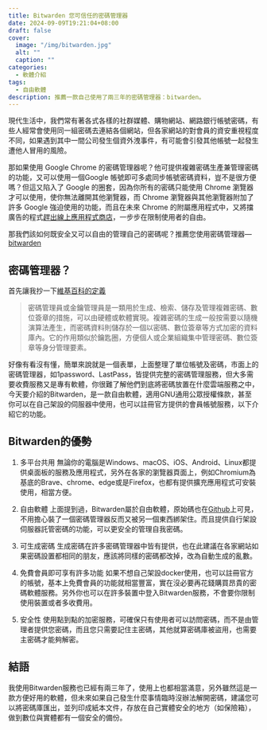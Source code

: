 ```yaml
---
title: Bitwarden 您可信任的密碼管理器
date: 2024-09-09T19:21:04+08:00
draft: false
cover:
  image: "/img/bitwarden.jpg"
  alt: ""
  caption: ""
categories:
  - 軟體介紹
tags:
  - 自由軟體
description: 推薦一款自己使用了兩三年的密碼管理器：bitwarden。
---
```


現代生活中，我們常有著各式各樣的社群媒體、購物網站、網路銀行帳號密碼，有些人經常會使用同一組密碼去連結各個網站，但各家網站的對會員的資安重視程度不同，如果遇到其中一間公司發生個資外洩事件，有可能會引發其他帳號一起發生遭他人冒用的風險。

那如果使用 Google Chrome 的密碼管理器呢？他可提供複雜密碼生產兼管理密碼的功能，又可以使用一個Google 帳號即可多處同步帳號密碼資料，豈不是很方便嗎？但這又陷入了 Google 的圈套，因為你所有的密碼只能使用 Chrome 瀏覽器才可以使用，使你無法離開其他瀏覽器，而 Chrome 瀏覽器與其他瀏覽器附加了許多 Google 強迫使用的功能，而且在未來 Chrome 的附屬應用程式中，又將擋廣告的程式[趕出線上應用程式商店](https://chromewebstore.google.com/detail/ublock-origin/cjpalhdlnbpafiamejdnhcphjbkeiagm)，一步步在限制使用者的自由。

那我們該如何既安全又可以自由的管理自己的密碼呢？推薦您使用密碼管理器— [bitwarden](https://bitwarden.com/)

## 密碼管理器？

首先讓我抄一下[維基百科的定義](https://zh.wikipedia.org/wiki/%E5%AF%86%E7%A2%BC%E7%AE%A1%E7%90%86%E5%93%A1)

>密碼管理員或金鑰管理員是一類用於生成、檢索、儲存及管理複雜密碼、數位簽章的措施，可以由硬體或軟體實現。複雜密碼的生成一般按需要以隨機演算法產生，而密碼資料則儲存於一個以密碼、數位簽章等方式加密的資料庫內。它的作用類似於鑰匙圈，方便個人或企業組織集中管理密碼、數位簽章等身分管理要素。

好像有看沒有懂，簡單來說就是一個表單，上面整理了單位帳號及密碼，市面上的密碼管理器，如1password、LastPass，皆提供完整的密碼管理服務，但大多需要收費服務又是專有軟體，你很難了解他們到底將密碼放置在什麼雲端服務之中，今天要介紹的Bitwarden，是一款自由軟體，適用GNU通用公眾授權條款，甚至你可以在自己架設的伺服器中使用，也可以註冊官方提供的會員帳號服務，以下介紹它的功能。

## Bitwarden的優勢
1. 多平台共用
無論你的電腦是Windows、macOS、iOS、Android、Linux都提供桌面板的服務及應用程式，另外在各家的瀏覽器頁面上，例如Chromium為基底的Brave、chrome、edge或是Firefox，也都有提供擴充應用程式可安裝使用，相當方便。

2. 自由軟體
上面提到過，Bitwarden屬於自由軟體，原始碼也在[Github](https://github.com/bitwarden/server)上可見，不用擔心裝了一個密碼管理器反而又被另一個東西綁架住。而且提供自行架設伺服器託管密碼的功能，可以更安全的管理自我密碼。

3. 可生成密碼
生成密碼在許多密碼管理器中皆有提供，也在此建議在各家網站如果密碼設置都相同的朋友，應該將同樣的密碼都改掉，改為自動生成的亂數。

4. 免費會員即可享有許多功能
如果不想自己架設docker使用，也可以註冊官方的帳號，基本上免費會員的功能就相當豐富，實在沒必要再花錢購買昂貴的密碼軟體服務。另外你也可以在許多裝置中登入Bitwarden服務，不會要你限制使用裝置或者多收費用。

5. 安全性
使用點到點的加密服務，可確保只有使用者可以訪問密碼，而不是由管理者提供您密碼，而且您只需要記住主密碼，其他就算密碼庫被盜用，也需要主密碼才能夠解密。

## 結語

我使用Bitwarden服務也已經有兩三年了，使用上也都相當滿意，另外雖然這是一款方便好用的軟體，但未來如果自己發生什麼事情臨時沒辦法解開密碼，建議您可以將密碼庫匯出，並列印成紙本文件，存放在自己實體安全的地方（如保險箱），做到數位與實體都有一個安全的備份。

